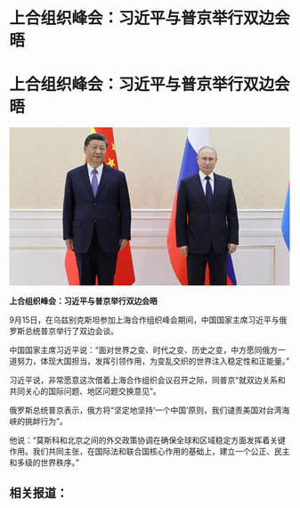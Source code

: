 # 上合组织峰会：习近平与普京举行双边会晤

#  上合组织峰会：习近平与普京举行双边会晤

![](p0d0rgl9.jpg)

**上合组织峰会：习近平与普京举行双边会晤**


9月15日，在乌兹别克斯坦参加上海合作组织峰会期间，中国国家主席习近平与俄罗斯总统普京举行了双边会谈。

中国国家主席习近平说：“面对世界之变、时代之变、历史之变，中方愿同俄方一道努力，体现大国担当，发挥引领作用，为变乱交织的世界注入稳定性和正能量。”

习近平说，非常愿意这次借着上海合作组织会议召开之际，同普京“就双边关系和共同关心的国际问题、地区问题交换意见”。

俄罗斯总统普京表示，俄方将“坚定地坚持‘一个中国’原则，我们谴责美国对台湾海峡的挑衅行为”。

他说：“莫斯科和北京之间的外交政策协调在确保全球和区域稳定方面发挥着关键作用。我们共同主张，在国际法和联合国核心作用的基础上，建立一个公正、民主和多级的世界秩序。”

##  相关报道：


